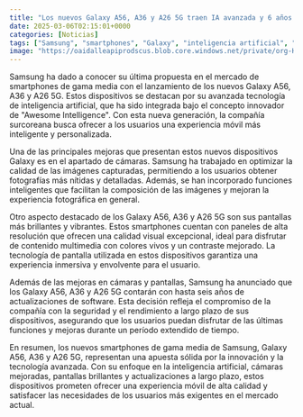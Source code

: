 ```yaml
---
title: "Los nuevos Galaxy A56, A36 y A26 5G traen IA avanzada y 6 años de actualizaciones"
date: 2025-03-06T02:15:01+0000
categories: [Noticias]
tags: ["Samsung", "smartphones", "Galaxy", "inteligencia artificial", "cámaras", "pantallas", "actualizaciones de software."]
image: "https://oaidalleapiprodscus.blob.core.windows.net/private/org-HKmKxpuNw3Y88lm4EBrIPq0n/user-ZwiCXOggLL8ZNNKE2g7rXFmV/img-JWI51rN2hzBdRjrofKsEzRrq.png?st=2025-03-06T01%3A15%3A01Z&se=2025-03-06T03%3A15%3A01Z&sp=r&sv=2024-08-04&sr=b&rscd=inline&rsct=image/png&skoid=d505667d-d6c1-4a0a-bac7-5c84a87759f8&sktid=a48cca56-e6da-484e-a814-9c849652bcb3&skt=2025-03-05T23%3A35%3A56Z&ske=2025-03-06T23%3A35%3A56Z&sks=b&skv=2024-08-04&sig=1Fyo4k6BHarlkNZshq1zVVDCWhU23jII5PaWPxdpLaM%3D"
---
```


Samsung ha dado a conocer su última propuesta en el mercado de smartphones de gama media con el lanzamiento de los nuevos Galaxy A56, A36 y A26 5G. Estos dispositivos se destacan por su avanzada tecnología de inteligencia artificial, que ha sido integrada bajo el concepto innovador de "Awesome Intelligence". Con esta nueva generación, la compañía surcoreana busca ofrecer a los usuarios una experiencia móvil más inteligente y personalizada.

Una de las principales mejoras que presentan estos nuevos dispositivos Galaxy es en el apartado de cámaras. Samsung ha trabajado en optimizar la calidad de las imágenes capturadas, permitiendo a los usuarios obtener fotografías más nítidas y detalladas. Además, se han incorporado funciones inteligentes que facilitan la composición de las imágenes y mejoran la experiencia fotográfica en general.

Otro aspecto destacado de los Galaxy A56, A36 y A26 5G son sus pantallas más brillantes y vibrantes. Estos smartphones cuentan con paneles de alta resolución que ofrecen una calidad visual excepcional, ideal para disfrutar de contenido multimedia con colores vivos y un contraste mejorado. La tecnología de pantalla utilizada en estos dispositivos garantiza una experiencia inmersiva y envolvente para el usuario.

Además de las mejoras en cámaras y pantallas, Samsung ha anunciado que los Galaxy A56, A36 y A26 5G contarán con hasta seis años de actualizaciones de software. Esta decisión refleja el compromiso de la compañía con la seguridad y el rendimiento a largo plazo de sus dispositivos, asegurando que los usuarios puedan disfrutar de las últimas funciones y mejoras durante un período extendido de tiempo.

En resumen, los nuevos smartphones de gama media de Samsung, Galaxy A56, A36 y A26 5G, representan una apuesta sólida por la innovación y la tecnología avanzada. Con su enfoque en la inteligencia artificial, cámaras mejoradas, pantallas brillantes y actualizaciones a largo plazo, estos dispositivos prometen ofrecer una experiencia móvil de alta calidad y satisfacer las necesidades de los usuarios más exigentes en el mercado actual.
    